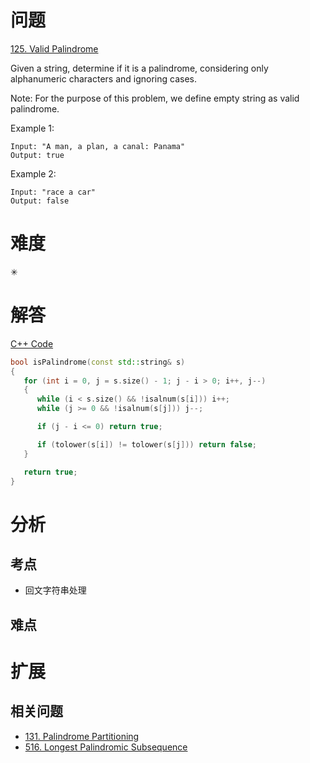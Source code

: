 # 问题
[125. Valid Palindrome](https://leetcode.com/problems/valid-palindrome/)

Given a string, determine if it is a palindrome, considering only alphanumeric characters and ignoring cases.

Note: For the purpose of this problem, we define empty string as valid palindrome.

Example 1:
```
Input: "A man, a plan, a canal: Panama"
Output: true
```
Example 2:
```
Input: "race a car"
Output: false
```

# 难度
✳

# 解答

[C++ Code](./code/125.Valid-Palindrome/main.cpp)
```cpp
bool isPalindrome(const std::string& s)
{
   for (int i = 0, j = s.size() - 1; j - i > 0; i++, j--)
   {
      while (i < s.size() && !isalnum(s[i])) i++;
      while (j >= 0 && !isalnum(s[j])) j--;

      if (j - i <= 0) return true;

      if (tolower(s[i]) != tolower(s[j])) return false;
   }

   return true;
}
```

# 分析
## 考点
* 回文字符串处理

## 难点

# 扩展
## 相关问题
* [131. Palindrome Partitioning](131.Palindrome-Partitioning.md)
* [516. Longest Palindromic Subsequence](516.Longest-Palindromic-Subsequence.md)

